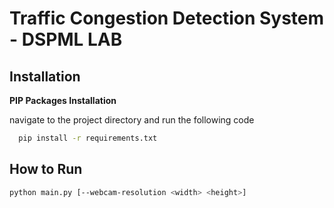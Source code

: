 
# Traffic Congestion Detection System - DSPML LAB


## Installation

**PIP Packages Installation**

navigate to the project directory and run the following code

```bash
  pip install -r requirements.txt
```
## How to Run

```bash
python main.py [--webcam-resolution <width> <height>]
```

